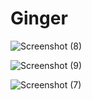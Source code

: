 # Ginger
![Screenshot (8)](https://github.com/akash2299kumar/Ginger/assets/88208432/17ee13cd-ca5e-49b2-9ac9-7ec8a6fb2aa5)

![Screenshot (9)](https://github.com/akash2299kumar/Ginger/assets/88208432/544bfa2b-929c-4271-afa8-0cf3786acac0)


![Screenshot (7)](https://github.com/akash2299kumar/Ginger/assets/88208432/d819d476-103e-45d2-a43b-cbe3aa9b16ee)
